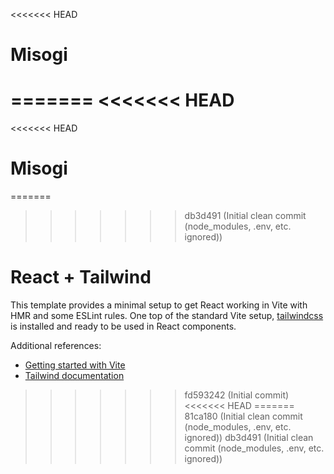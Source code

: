 <<<<<<< HEAD
# Misogi
=======
<<<<<<< HEAD
=======
<<<<<<< HEAD
# Misogi
=======
>>>>>>> db3d491 (Initial clean commit (node_modules, .env, etc. ignored))
# React + Tailwind

This template provides a minimal setup to get React working in Vite with HMR and some ESLint rules. One top of the standard Vite setup, [tailwindcss](https://tailwindcss.com/) is installed and ready to be used in React components.

Additional references:
* [Getting started with Vite](https://vitejs.dev/guide/)
* [Tailwind documentation](https://tailwindcss.com/docs/installation)

>>>>>>> fd593242 (Initial commit)
<<<<<<< HEAD
=======
>>>>>>> 81ca180 (Initial clean commit (node_modules, .env, etc. ignored))
>>>>>>> db3d491 (Initial clean commit (node_modules, .env, etc. ignored))

